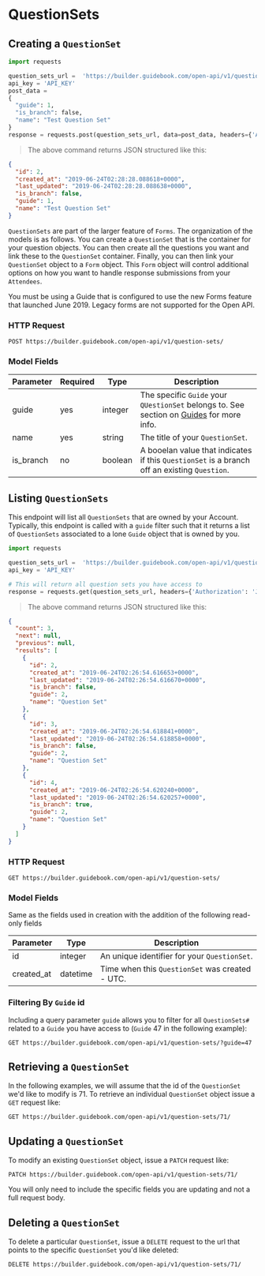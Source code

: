 # QuestionSets

## Creating a `QuestionSet`


```python
import requests

question_sets_url =  'https://builder.guidebook.com/open-api/v1/question-sets/'
api_key = 'API_KEY'
post_data =
{
  "guide": 1,
  "is_branch": false,
  "name": "Test Question Set"
}
response = requests.post(question_sets_url, data=post_data, headers={'Authorization': 'JWT ' + api_key})

```

> The above command returns JSON structured like this:

```json
{
  "id": 2,
  "created_at": "2019-06-24T02:28:28.088618+0000",
  "last_updated": "2019-06-24T02:28:28.088638+0000",
  "is_branch": false,
  "guide": 1,
  "name": "Test Question Set"
}

```


`QuestionSets` are part of the larger feature of `Forms`.   The organization of the models is as follows.  You can create a `QuestionSet` that is the container for your question objects.  You can then create all the questions you want and link these to the `QuestionSet` container.   Finally, you can then link your `QuestionSet` object to a `Form` object.  This `Form` object will control additional options on how you want to handle response submissions from your `Attendees`.

<aside class="notice">
You must be using a Guide that is configured to use the new Forms feature that launched June 2019.  Legacy forms are not supported for the Open API.
</aside>



### HTTP Request

`POST https://builder.guidebook.com/open-api/v1/question-sets/`

### Model Fields

Parameter       | Required  | Type    | Description
---------       | --------  | ------- | -----------
guide           | yes | integer  | The specific `Guide` your `QUestionSet` belongs to.  See section on [Guides](#guides) for more info.
name            | yes | string   | The title of your `QuestionSet`.
is_branch       | no  | boolean  | A booelan value that indicates if this `QuestionSet` is a branch off an existing `Question`.


## Listing `QuestionSets`

This endpoint will list all `QuestionSets` that are owned by your Account. Typically, this endpoint is called with a `guide` filter such that it returns a list of `QuestionSets` associated to a lone `Guide` object that is owned by you.


```python
import requests

question_sets_url =  'https://builder.guidebook.com/open-api/v1/question-sets/'
api_key = 'API_KEY'

# This will return all question sets you have access to
response = requests.get(question_sets_url, headers={'Authorization': 'JWT ' + api_key})
```

> The above command returns JSON structured like this:

```json
{
  "count": 3,
  "next": null,
  "previous": null,
  "results": [
    {
      "id": 2,
      "created_at": "2019-06-24T02:26:54.616653+0000",
      "last_updated": "2019-06-24T02:26:54.616670+0000",
      "is_branch": false,
      "guide": 2,
      "name": "Question Set"
    },
    {
      "id": 3,
      "created_at": "2019-06-24T02:26:54.618841+0000",
      "last_updated": "2019-06-24T02:26:54.618858+0000",
      "is_branch": false,
      "guide": 2,
      "name": "Question Set"
    },
    {
      "id": 4,
      "created_at": "2019-06-24T02:26:54.620240+0000",
      "last_updated": "2019-06-24T02:26:54.620257+0000",
      "is_branch": true,
      "guide": 2,
      "name": "Question Set"
    }
  ]
}
```


### HTTP Request

`GET https://builder.guidebook.com/open-api/v1/question-sets/`

### Model Fields

Same as the fields used in creation with the addition of the following read-only fields

Parameter       | Type    | Description
---------       | ------- | -----------
id              | integer  | An unique identifier for your `QuestionSet`.
created_at      | datetime | Time when this `QuestionSet` was created - UTC.


### Filtering By `Guide` id

Including a query parameter `guide` allows you to filter for all `QuestionSets#` related to a `Guide` you have access to (`Guide` 47 in the following example):

`GET https://builder.guidebook.com/open-api/v1/question-sets/?guide=47`

## Retrieving a `QuestionSet`
In the following examples, we will assume that the id of the `QuestionSet` we'd like to modify is 71.
To retrieve an individual `QuestionSet` object issue a `GET` request like:

`GET https://builder.guidebook.com/open-api/v1/question-sets/71/`

## Updating a `QuestionSet`

To modify an existing `QuestionSet` object, issue a `PATCH` request like:

`PATCH https://builder.guidebook.com/open-api/v1/question-sets/71/`

You will only need to include the specific fields you are updating and not a full request body.

## Deleting a `QuestionSet`

To delete a particular `QuestionSet`, issue a `DELETE` request to the url that points to the specific `QuestionSet` you'd like deleted:

`DELETE https://builder.guidebook.com/open-api/v1/question-sets/71/`
